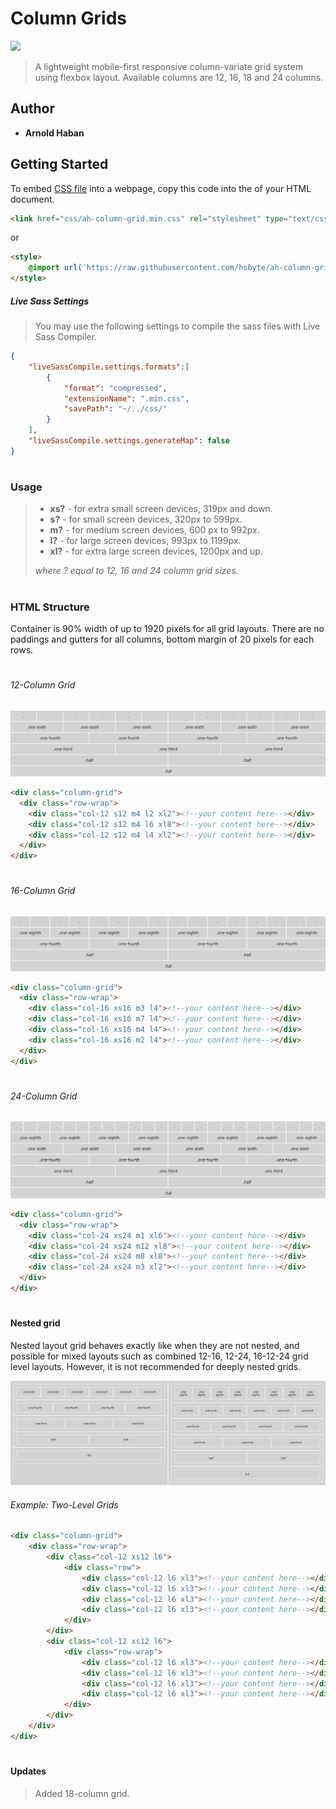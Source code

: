 <!--
docs:
title: "Column Grids"
layout: detail
section: components
excerpt: "A CSS only responsive grid."
contributor: Arnold Haban
-->
# Column Grids

![](https://img.shields.io/badge/version-1.0.1-blue.svg)

>A lightweight mobile-first responsive column-variate grid system using flexbox layout. Available columns are 12, 16, 18 and 24 columns.


## Author

* **Arnold Haban**

## Getting Started

To embed [CSS file](https://raw.githubusercontent.com/hsbyte/ah-column-grids/master/css/ah-column-grid.min.css) into a webpage, copy this code into the <head> of your HTML document. 

```html
<link href="css/ah-column-grid.min.css" rel="stylesheet" type="text/css">
```
or

```html
<style>
    @import url('https://raw.githubusercontent.com/hsbyte/ah-column-grids/master/css/ah-column-grid.min.css');
</style>
```
##### Live Sass Settings

>You may use the following settings to compile the sass files with Live Sass Compiler.
```json
{
    "liveSassCompile.settings.formats":[
        {
            "format": "compressed",
            "extensionName": ".min.css",
            "savePath": "~/../css/"
        }
    ],
    "liveSassCompile.settings.generateMap": false
}
```

#
### Usage 

>* **xs?** - for extra small screen devices, 319px and down.
>* **s?** - for small screen devices, 320px to 599px.
>* **m?** - for medium screen devices, 600 px to 992px.
>* **l?** - for large screen devices, 993px to 1199px.
>* **xl?** - for extra large screen devices, 1200px and up.
><p><i>where ? equal to 12, 16 and 24 column grid sizes.</i></p>

#
### HTML Structure

Container is 90% width of up to 1920 pixels for all grid layouts. There are no paddings and gutters for all columns, bottom margin of 20 pixels for each rows.

#
###### 12-Column Grid

![](.md/12-grid.png)

```html
<div class="column-grid">
  <div class="row-wrap">
    <div class="col-12 s12 m4 l2 xl2"><!--your content here--></div>
    <div class="col-12 s12 m4 l6 xl8"><!--your content here--></div>
    <div class="col-12 s12 m4 l4 xl2"><!--your content here--></div>
  </div>
</div>
```

#
###### 16-Column Grid

![](.md/16-grid.png)

```html
<div class="column-grid">
  <div class="row-wrap">
    <div class="col-16 xs16 m3 l4"><!--your content here--></div>
    <div class="col-16 xs16 m7 l4"><!--your content here--></div>
    <div class="col-16 xs16 m4 l4"><!--your content here--></div>
    <div class="col-16 xs16 m2 l4"><!--your content here--></div>
  </div>
</div>
```
#
###### 24-Column Grid

![](.md/24-grid.png)

```html
<div class="column-grid">
  <div class="row-wrap">
    <div class="col-24 xs24 m1 xl6"><!--your content here--></div>
    <div class="col-24 xs24 m12 xl8"><!--your content here--></div>
    <div class="col-24 xs24 m8 xl8"><!--your content here--></div>
    <div class="col-24 xs24 m3 xl2"><!--your content here--></div>
  </div>
</div>
```
#
#### Nested grid

Nested layout grid behaves exactly like when they are not nested, and possible for mixed layouts such as combined 12-16, 12-24, 16-12-24 grid level layouts. However, it is not recommended for deeply nested grids.

![](.md/nested-grid.png)

###### Example: Two-Level Grids
```html
<div class="column-grid">
    <div class="row-wrap">
        <div class="col-12 xs12 l6">
            <div class="row">
                <div class="col-12 l6 xl3"><!--your content here--></div>
                <div class="col-12 l6 xl3"><!--your content here--></div>
                <div class="col-12 l6 xl3"><!--your content here--></div>
                <div class="col-12 l6 xl3"><!--your content here--></div>
            </div>
        </div>
        <div class="col-12 xs12 l6">
            <div class="row-wrap">
                <div class="col-12 l6 xl3"><!--your content here--></div>
                <div class="col-12 l6 xl3"><!--your content here--></div>
                <div class="col-12 l6 xl3"><!--your content here--></div>
                <div class="col-12 l6 xl3"><!--your content here--></div>
            </div>
        </div>
    </div>
</div>
```
#
#### Updates
>Added 18-column grid.